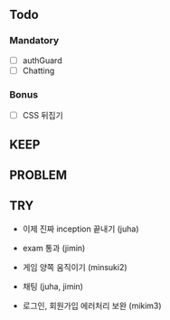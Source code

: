 
## Todo

### Mandatory
- [ ] authGuard
- [ ] Chatting

### Bonus
- [ ] CSS 뒤집기

## KEEP

## PROBLEM

## TRY
- 이제 진짜 inception 끝내기 (juha)
- exam 통과 (jimin)

- 게임 양쪽 움직이기 (minsuki2)
- 채팅 (juha, jimin)
- 로그인, 회원가입 에러처리 보완 (mikim3)